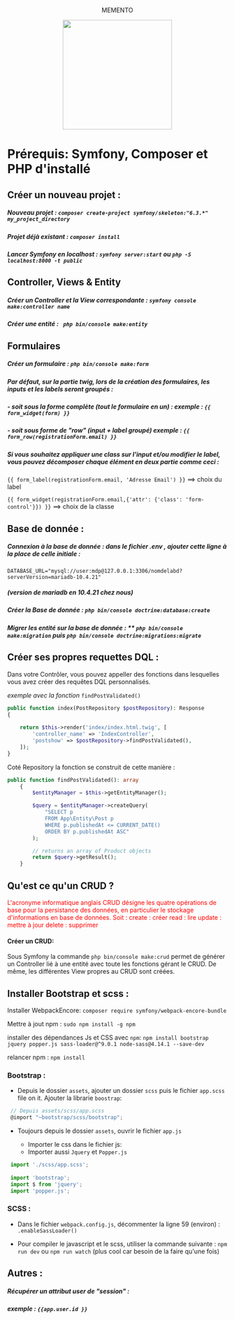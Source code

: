 



<p align="center"> MEMENTO</p>

<p align="center"><img src="https://www.a5sys.com/wp-content/uploads/2021/10/symfony_logo_vertical.png" width="250px"></p>



# Prérequis: Symfony, Composer et PHP d'installé 





## Créer un nouveau projet : 

##### Nouveau projet : ```composer create-project symfony/skeleton:"6.3.*" my_project_directory ``` 



##### Projet déjà existant : ```composer install```



##### Lancer Symfony en localhost : ```symfony server:start``` ou ```php -S localhost:8000 -t public```

## Controller, Views & Entity

##### Créer un Controller et la View correspondante :  ``symfony console make:controller name``



##### Créer une entité : ``` php bin/console make:entity``` 


## Formulaires 

##### Créer un formulaire :  ```php bin/console make:form```

##### Par défaut, sur la partie twig, lors de la création des formulaires, les inputs et les labels seront groupés :  

##### - soit sous la forme complète (tout le formulaire en un) : exemple : ```{{ form_widget(form) }}``` 

##### - soit sous forme de "row" (input + label groupé) exemple :  ```{{ form_row(registrationForm.email) }}```

##### Si vous souhaitez appliquer une class sur l'input et/ou modifier le label, vous pouvez décomposer chaque élément en deux partie comme ceci : 

 ```{{ form_label(registrationForm.email, 'Adresse Email') }}``` ==> choix du label 

  ```{{ form_widget(registrationForm.email,{'attr': {'class': 'form-control'}}) }}``` ==> choix de la classe

## Base de donnée : 

##### Connexion à la base de donnée :  dans le fichier .env , ajouter cette ligne à la place de celle initiale :
```DATABASE_URL="mysql://user:mdp@127.0.0.1:3306/nomdelabd?serverVersion=mariadb-10.4.21"``` 
##### (version de mariadb en 10.4.21 chez nous)


##### Créer la Base de donnée :   ```php bin/console doctrine:database:create   ```


##### Migrer les entité sur la base de donnée : ** ```php bin/console make:migration``` puis ```php bin/console doctrine:migrations:migrate```


## Créer ses propres requettes DQL :

Dans votre Contrôler, vous pouvez appeller des fonctions dans lesquelles vous avez créer des requêtes DQL personnalisés. 

*exemple avec la fonction* ```findPostValidated()```

```php
public function index(PostRepository $postRepository): Response
{
    
    return $this->render('index/index.html.twig', [
        'controller_name' => 'IndexController',
        'postshow' => $postRepository->findPostValidated(),
    ]);
}
```

Coté Repository la fonction se construit de cette manière : 

```php
public function findPostValidated(): array
    {
        $entityManager = $this->getEntityManager();

        $query = $entityManager->createQuery(
            "SELECT p
            FROM App\Entity\Post p 
            WHERE p.publishedAt <= CURRENT_DATE()
            ORDER BY p.publishedAt ASC"
        );

        // returns an array of Product objects
        return $query->getResult();
    }
```




##  Qu'est ce qu'un CRUD ? 

<span style='color:red'>L'acronyme informatique anglais CRUD désigne les quatre opérations de base pour la persistance des données, en particulier le stockage d'informations en base de données. Soit : create : créer read : lire update : mettre à jour delete : supprimer  </span>

#### Créer un CRUD: 

Sous Symfony la commande ```php bin/console make:crud``` permet de générer un Controller lié à une entité avec toute les fonctions gérant le CRUD. 	De même,  les différentes View propres au CRUD sont créées.



## Installer Bootstrap et scss :

Installer WebpackEncore: ```composer require symfony/webpack-encore-bundle```

Mettre à jout npm : ```sudo npm install -g npm```

installer des dépendances Js et CSS avec `npm`:  ```npm install bootstrap jquery popper.js sass-loader@^9.0.1 node-sass@4.14.1 --save-dev```

relancer npm : ```npm install```

	

### Bootstrap :

- Depuis le dossier `assets`, ajouter un dossier `scss` puis le fichier `app.scss` file on it.
  Ajouter la librarie `boostrap`: 

  
 
 
 ```javascript
  // Depuis assets/scss/app.scss 
  @import "~bootstrap/scss/bootstrap";
  ```

- Toujours depuis le dossier `assets`, ouvrir le fichier `app.js`

  - Importer le css dans le fichier js:
  - Importer aussi `Jquery` et `Popper.js`

 
 
 
 
 ```javascript
  import './scss/app.scss';
  
  import 'bootstrap';
  import $ from 'jquery';
  import 'popper.js';
  ```



### SCSS :

- Dans le fichier `webpack.config.js`, décommenter la ligne 59 (environ) : ```.enableSassLoader()```

- Pour compiler le javascript et le scss, utiliser la commande suivante : ```npm run dev``` ou ```npm run watch``` (plus cool car besoin de la faire qu'une fois)


## Autres : 

##### Récupérer un attribut user de "session" : 

##### exemple : ``{{app.user.id }}``


